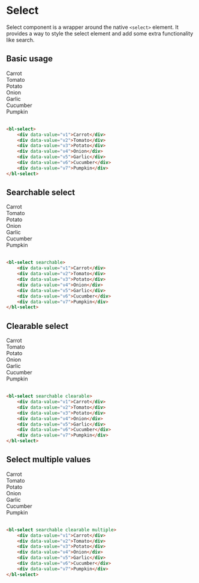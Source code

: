 # Select

Select component is a wrapper around the native `<select>` element. It provides a way to style the select element and add some extra functionality like search.

## Basic usage

<bl-select>
    <div data-value="v1">Carrot</div>
    <div data-value="v2">Tomato</div>
    <div data-value="v3">Potato</div>
    <div data-value="v4">Onion</div>
    <div data-value="v5">Garlic</div>
    <div data-value="v6">Cucumber</div>
    <div data-value="v7">Pumpkin</div>
</bl-select>

<br/>

```html
<bl-select>
    <div data-value="v1">Carrot</div>
    <div data-value="v2">Tomato</div>
    <div data-value="v3">Potato</div>
    <div data-value="v4">Onion</div>
    <div data-value="v5">Garlic</div>
    <div data-value="v6">Cucumber</div>
    <div data-value="v7">Pumpkin</div>
</bl-select>
```

## Searchable select

<bl-select searchable>
    <div data-value="v1">Carrot</div>
    <div data-value="v2">Tomato</div>
    <div data-value="v3">Potato</div>
    <div data-value="v4">Onion</div>
    <div data-value="v5">Garlic</div>
    <div data-value="v6">Cucumber</div>
    <div data-value="v7">Pumpkin</div>
</bl-select>

<br/>

```html
<bl-select searchable>
    <div data-value="v1">Carrot</div>
    <div data-value="v2">Tomato</div>
    <div data-value="v3">Potato</div>
    <div data-value="v4">Onion</div>
    <div data-value="v5">Garlic</div>
    <div data-value="v6">Cucumber</div>
    <div data-value="v7">Pumpkin</div>
</bl-select>
```


## Clearable select

<bl-select searchable clearable>
    <div data-value="v1">Carrot</div>
    <div data-value="v2">Tomato</div>
    <div data-value="v3">Potato</div>
    <div data-value="v4">Onion</div>
    <div data-value="v5">Garlic</div>
    <div data-value="v6">Cucumber</div>
    <div data-value="v7">Pumpkin</div>
</bl-select>

<br/>

```html
<bl-select searchable clearable>
    <div data-value="v1">Carrot</div>
    <div data-value="v2">Tomato</div>
    <div data-value="v3">Potato</div>
    <div data-value="v4">Onion</div>
    <div data-value="v5">Garlic</div>
    <div data-value="v6">Cucumber</div>
    <div data-value="v7">Pumpkin</div>
</bl-select>
```

## Select multiple values

<bl-select searchable clearable multiple>
    <div data-value="v1">Carrot</div>
    <div data-value="v2">Tomato</div>
    <div data-value="v3">Potato</div>
    <div data-value="v4">Onion</div>
    <div data-value="v5">Garlic</div>
    <div data-value="v6">Cucumber</div>
    <div data-value="v7">Pumpkin</div>
</bl-select>

<br/>

```html
<bl-select searchable clearable multiple>
    <div data-value="v1">Carrot</div>
    <div data-value="v2">Tomato</div>
    <div data-value="v3">Potato</div>
    <div data-value="v4">Onion</div>
    <div data-value="v5">Garlic</div>
    <div data-value="v6">Cucumber</div>
    <div data-value="v7">Pumpkin</div>
</bl-select>
```
